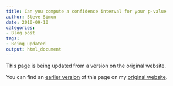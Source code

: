 ```yaml
---
title: Can you compute a confidence interval for your p-value
author: Steve Simon
date: 2010-09-10
categories:
- Blog post
tags:
- Being updated
output: html_document
---
```


This page is being updated from a version on the original website.

<!---More--->

You can find an [earlier version](http://www.pmean.com/10/CIforP.html) of this page on my [original website](http://www.pmean.com/original_site.html).

